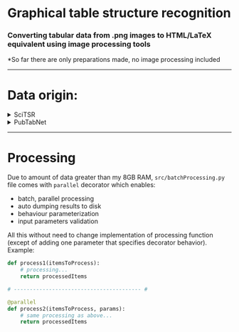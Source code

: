 # Graphical table structure recognition

### Converting tabular data from .png images to HTML/LaTeX equivalent using image processing tools

*So far there are only preparations made, no image processing included

---
# Data origin:
<details>
<summary>SciTSR</summary>
<a href="https://github.com/Academic-Hammer/SciTSR">link</a>
<br>
Dataset containing 15 000 table images and their corresponding LaTeX structure
</details>
<details>
<summary>PubTabNet</summary>
<a href="https://github.com/ibm-aur-nlp/PubTabNet/tree/master/src">link</a>
<br>
Dataset containing >568 000 table images as well as corresponding HTML structure labels
</details>

---
# Processing
Due to amount of data greater than my 8GB RAM, `src/batchProcessing.py` file comes with `parallel` decorator which enables:
- batch, parallel processing
- auto dumping results to disk
- behaviour parameterization
- input parameters validation <br>

All this without need to change implementation of processing function (except of adding one parameter that specifies decorator behavior). <br>
Example:


```python
def process1(itemsToProcess):
    # processing...
    return processedItems

# ---------------------------------------- #

@parallel
def process2(itemsToProcess, params):
    # same processing as above...
    return processedItems
```
